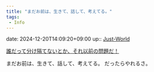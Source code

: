 ```yaml
---
title: "まだお前は、生きて、話して、考えてる。"
tags:
 - Info
---
```


date: 2024-12-20T14:09:20+09:00
up:: [Just-World](../Bar/Novel/Just-World/Just-World.md)

[誰だって分け隔てないとか、それ以前の問題だ！](誰だって分け隔てないとか、それ以前の問題だ！.md)

まだお前は、生きて、話して、考えてる。
だったらやれるさ。